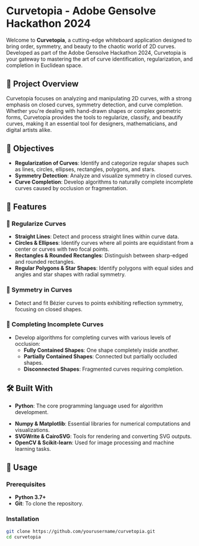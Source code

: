 # Curvetopia - Adobe Gensolve Hackathon 2024

Welcome to **Curvetopia**, a cutting-edge whiteboard application designed to bring order, symmetry, and beauty to the chaotic world of 2D curves. Developed as part of the Adobe Gensolve Hackathon 2024, Curvetopia is your gateway to mastering the art of curve identification, regularization, and completion in Euclidean space.

<!-- ![Curvetopia Logo](link_to_your_logo_image)  -->

## 🚀 Project Overview

Curvetopia focuses on analyzing and manipulating 2D curves, with a strong emphasis on closed curves, symmetry detection, and curve completion. Whether you're dealing with hand-drawn shapes or complex geometric forms, Curvetopia provides the tools to regularize, classify, and beautify curves, making it an essential tool for designers, mathematicians, and digital artists alike.

## 🎯 Objectives

- **Regularization of Curves**: Identify and categorize regular shapes such as lines, circles, ellipses, rectangles, polygons, and stars.
- **Symmetry Detection**: Analyze and visualize symmetry in closed curves.
- **Curve Completion**: Develop algorithms to naturally complete incomplete curves caused by occlusion or fragmentation.

## 🌟 Features

### 🔹 Regularize Curves
- **Straight Lines**: Detect and process straight lines within curve data.
- **Circles & Ellipses**: Identify curves where all points are equidistant from a center or curves with two focal points.
- **Rectangles & Rounded Rectangles**: Distinguish between sharp-edged and rounded rectangles.
- **Regular Polygons & Star Shapes**: Identify polygons with equal sides and angles and star shapes with radial symmetry.

### 🔹 Symmetry in Curves
- Detect and fit Bézier curves to points exhibiting reflection symmetry, focusing on closed shapes.

### 🔹 Completing Incomplete Curves
- Develop algorithms for completing curves with various levels of occlusion:
  - **Fully Contained Shapes**: One shape completely inside another.
  - **Partially Contained Shapes**: Connected but partially occluded shapes.
  - **Disconnected Shapes**: Fragmented curves requiring completion.

## 🛠️ Built With

- **Python**: The core programming language used for algorithm development.
<!-- - **Streamlit**: Used to create an interactive UI for the application. -->
- **Numpy & Matplotlib**: Essential libraries for numerical computations and visualizations.
- **SVGWrite & CairoSVG**: Tools for rendering and converting SVG outputs.
- **OpenCV & Scikit-learn**: Used for image processing and machine learning tasks.

## 📖 Usage

### Prerequisites
- **Python 3.7+**
- **Git**: To clone the repository.
<!-- - **Streamlit**: Install using `pip install streamlit`. -->

### Installation

```bash
git clone https://github.com/yourusername/curvetopia.git
cd curvetopia